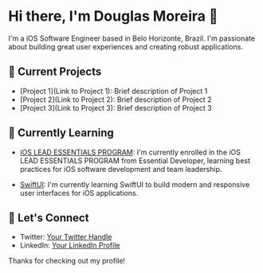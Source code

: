 # Hi there, I'm Douglas Moreira 👋

I'm a iOS Software Engineer based in Belo Horizonte, Brazil. I'm passionate about building great user experiences and creating robust applications.

## 🔭 Current Projects

- [Project 1](Link to Project 1): Brief description of Project 1
- [Project 2](Link to Project 2): Brief description of Project 2
- [Project 3](Link to Project 3): Brief description of Project 3

## 🌱 Currently Learning

- [iOS LEAD ESSENTIALS PROGRAM](https://www.essentialdeveloper.com/): I'm currently enrolled in the iOS LEAD ESSENTIALS PROGRAM from Essential Developer, learning best practices for iOS software development and team leadership.

- [SwiftUI](https://developer.apple.com/xcode/swiftui/): I'm currently learning SwiftUI to build modern and responsive user interfaces for iOS applications.

## 💬 Let's Connect

- Twitter: [Your Twitter Handle](https://twitter.com/itisdoug)
- LinkedIn: [Your LinkedIn Profile](https://www.linkedin.com/in/douglas-moreira)

Thanks for checking out my profile!
